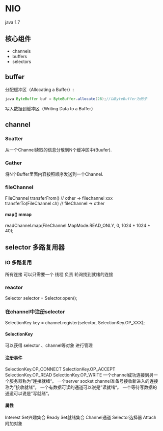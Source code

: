 # NIO
java 1.7

## 核心组件
 - channels
 - buffers
 - selectors

## buffer

分配缓冲区（Allocating a Buffer）:
```java
java ByteBuffer buf = ByteBuffer.allocate(28);//以ByteBuffer为例子
```
写入数据到缓冲区（Writing Data to a Buffer）

## channel
### Scatter
从一个Channel读取的信息分散到N个缓冲区中(Buufer).

### Gather
 将N个Buffer里面内容按照顺序发送到一个Channel.


### fileChannel 
FileChannel transferFrom() // other -> filechannel
xxx transferTo(FileChannel ch) // fileChannel -> other

#### map()  mmap
readChannel.map(FileChannel.MapMode.READ_ONLY, 0, 1024 * 1024 * 40);

## selector 多路复用器

### IO 多路复用
所有连接 可以只需要一个 线程 负责
轮询找到就绪的连接
### reactor
Selector selector = Selector.open();

### 在channel中注册selector
SelectionKey key = channel.register(selector, SelectionKey.OP_XXX);

#### SelectionKey 
可以获得 selector 、channel等对象 进行管理
#### 注册事件
SelectionKey.OP_CONNECT
SelectionKey.OP_ACCEPT
SelectionKey.OP_READ
SelectionKey.OP_WRITE
一个channel成功连接到另一个服务器称为”连接就绪“。
一个server socket channel准备号接收新进入的连接称为”接收就绪“。
一个有数据可读的通道可以说是”读就绪“。
一个等待写数据的通道可以说是”写就绪“。
#### 属性
Interest Set兴趣集合
Ready Set就绪集合
Channel通道
Selector选择器
Attach附加对象



